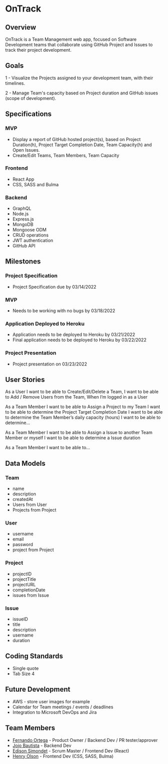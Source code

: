 # OnTrack

## Overview
OnTrack is a Team Management web app, focused on Software Development teams that collaborate using GitHub Project and Issues to track their project development.

## Goals

1 - Visualize the Projects assigned to your development team, with their timelines.

2 - Manage Team's capacity based on Project duration and GitHub issues (scope of development).

## Specifications

### MVP
- Display a report of GitHub hosted project(s), based on Project Duration(h), Project Target Completion Date, Team Capacity(h) and Open Issues.
- Create/Edit Teams, Team Members, Team Capacity

### Frontend
- React App
- CSS, SASS and Bulma
  
### Backend
- GraphQL
- Node.js
- Express.js
- MongoDB
- Mongoose ODM
- CRUD operations
- JWT authentication
- GitHub API

## Milestones

### Project Specification
- Project Specification due by 03/14/2022

### MVP
- Needs to be working with no bugs by 03/18/2022

### Application Deployed to Heroku
- Application needs to be deployed to Heroku by 03/21/2022
- Final application needs to be deployed to Heroku by 03/22/2022

### Project Presentation
- Project presentation on 03/23/2022

## User Stories
As a User
I want to be able to Create/Edit/Delete a Team,
I want to be able to Add / Remove Users from the Team,
When I’m logged in as a User

As a Team Member
I want to be able to Assign a Project to my Team
I want to be able to determine the Project Target Completion Date
I want to be able to determine the Team Member’s daily capacity (hours)
I want to be able to determine…

As a Team Member
I want to be able to Assign a Issue to another Team Member or myself
I want to be able to determine a Issue duration

As a Team Member
I want to be able to…

## Data Models
### Team
- name
- description
- createdAt
- Users from User
- Projects from Project

### User
- username
- email
- password
- project from Project

### Project
- projectID
- projectTitle
- projectURL
- completionDate
- issues from Issue

### Issue
- issueID
- title
- description
- username
- duration

## Coding Standards
- Single quote
- Tab Size 4

## Future Development
- AWS - store user images for example
- Calendar for Team meetings / events / deadlines
- Integration to Microsoft DevOps and Jira

## Team Members
- [Fernando Ortega](https://fortegaportfolio.herokuapp.com/) - Product Owner / Backend Dev / PR tester/approver
- [Jojo Bautista](https://full-stack-developer-react.herokuapp.com/) - Backend Dev
- [Edison Simondet](http://edisonsimondet.dev/) - Scrum Master / Frontend Dev (React)
- [Henry Olson](https://thawing-falls-25223.herokuapp.com/) - Frontend Dev (CSS, SASS, Bulma)
